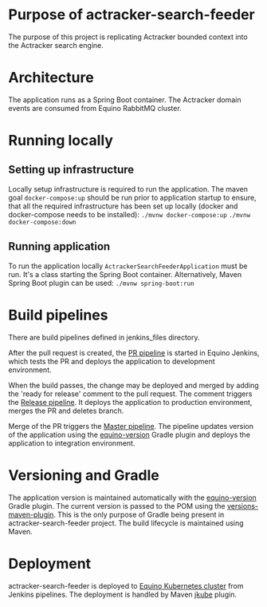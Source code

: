 # Purpose of actracker-search-feeder
The purpose of this project is replicating Actracker bounded context into the Actracker search engine.

# Architecture
The application runs as a Spring Boot container. 
The Actracker domain events are consumed from Equino RabbitMQ cluster.

# Running locally

## Setting up infrastructure
Locally setup infrastructure is required to run the application. The maven goal `docker-compose:up` should be run prior 
to application startup to ensure, that all the required infrastructure has been set up locally 
(docker and docker-compose needs to be installed):
`./mvnw docker-compose:up`
`./mvnw docker-compose:down`

## Running application
To run the application locally `ActrackerSearchFeederApplication` must be run. It's a class starting the Spring Boot container.
Alternatively, Maven Spring Boot plugin can be used: `./mvnw spring-boot:run`

# Build pipelines
There are build pipelines defined in jenkins_files directory.

After the pull request is created, the [PR pipeline](jenkins_files/Jenkinsfile_pr) is started in Equino Jenkins,
which tests the PR and deploys the application to development environment. 

When the build passes, the change may be deployed and merged by adding the 'ready for release' comment to the pull request.
The comment triggers the [Release pipeline](jenkins_files/Jenkinsfile_release). 
It deploys the application to production environment, merges the PR and deletes branch.

Merge of the PR triggers the [Master pipeline](jenkins_files/Jenkinsfile_master).
The pipeline updates version of the application using the [equino-version](https://github.com/marcinciapa/equino-gradle-plugins/blob/master/equino-version/README.md) 
Gradle plugin and deploys the application to integration environment.

# Versioning and Gradle
The application version is maintained automatically with the [equino-version](https://github.com/marcinciapa/equino-gradle-plugins/blob/master/equino-version/README.md)
Gradle plugin.
The current version is passed to the POM using the [versions-maven-plugin](https://www.mojohaus.org/versions/versions-maven-plugin/).
This is the only purpose of Gradle being present in actracker-search-feeder project. The build lifecycle is maintained using Maven.

# Deployment
actracker-search-feeder is deployed to [Equino Kubernetes cluster](https://github.com/marcinciapa/equino-kubernetes) from Jenkins pipelines.
The deployment is handled by Maven [jkube](https://www.eclipse.org/jkube/docs/kubernetes-maven-plugin/) plugin.
